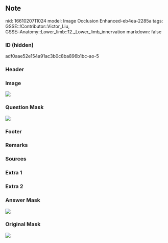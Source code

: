 ## Note
nid: 1661020711024
model: Image Occlusion Enhanced-eb4ea-2285a
tags: GSSE::!Contributor::Victor_Liu, GSSE::Anatomy::Lower_limb::12._Lower_limb_innervation
markdown: false

### ID (hidden)
adf0aae52e154a91ac3b0c8ba896b1bc-ao-5

### Header


### Image
<img src="tmpopry9snv.png">

### Question Mask
<img src="adf0aae52e154a91ac3b0c8ba896b1bc-ao-5-Q.svg">

### Footer


### Remarks


### Sources


### Extra 1


### Extra 2


### Answer Mask
<img src="adf0aae52e154a91ac3b0c8ba896b1bc-ao-5-A.svg">

### Original Mask
<img src="adf0aae52e154a91ac3b0c8ba896b1bc-ao-O.svg">

